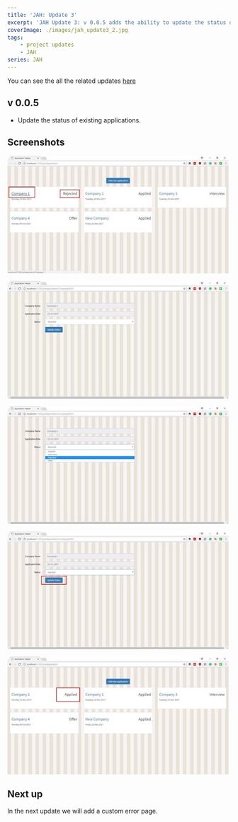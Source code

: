 ```yaml
---
title: 'JAH: Update 3'
excerpt: 'JAH Update 3: v 0.0.5 adds the ability to update the status of existing applications'
coverImage: ./images/jah_update3_2.jpg
tags:
    - project updates
    - JAH
series: JAH
---
```


You can see the all the related updates [here](/tags/jah)

## v 0.0.5

-   Update the status of existing applications.

## Screenshots

![List of Job Applications](./images/jah_update3_1.jpg)

![Update Status Page](./images/jah_update3_2.jpg)

![Status Options](./images/jah_update3_3.jpg)

![Update Status Button](./images/jah_update3_4.jpg)

![Updated Application](./images/jah_update3_5.jpg)

## Next up

In the next update we will add a custom error page.
